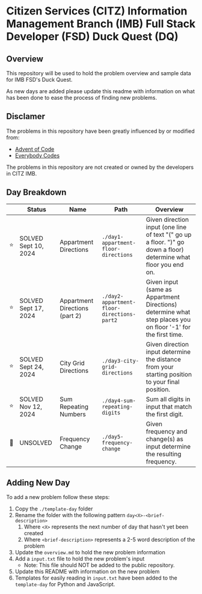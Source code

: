 # Citizen Services (CITZ) Information Management Branch (IMB) Full Stack Developer (FSD) Duck Quest (DQ)

## Overview

This repository will be used to hold the problem overview and sample data for IMB FSD's Duck Quest.

As new days are added please update this readme with information on what has been done to ease the process of finding new problems.

## Disclamer

The problems in this repository have been greatly influenced by or modified from:

- [Advent of Code](https://adventofcode.com)
- [Everybody Codes](https://everybody.codes/home)

The problems in this repository are not created or owned by the developers in CITZ IMB.

## Day Breakdown

|           | Status               | Name                           | Path                                       | Overview                                                                                                         |
| :-------: | -------------------- | ------------------------------ | ------------------------------------------ | ---------------------------------------------------------------------------------------------------------------- |
| :star:    | SOLVED Sept 10, 2024 | Appartment Directions          | `./day1-appartment-floor-directions`       | Given direction input (one line of text "(" go up a floor. ")" go down a floor) determine what floor you end on. |
| :star:    | SOLVED Sept 17, 2024 | Appartment Directions (part 2) | `./day2-appartment-floor-directions-part2` | Given input (same as Appartment Directions) determine what step places you on floor '-1' for the first time.     |
| :star:    | SOLVED Sept 24, 2024 | City Grid Directions           | `./day3-city-grid-directions`              | Given direction input determine the distance from your starting position to your final position.                 |
| :star:    | SOLVED Nov 12, 2024  | Sum Repeating Numbers          | `./day4-sum-repeating-digits`              | Sum all digits in input that match the first digit.                                                              |
| :pushpin: | UNSOLVED             | Frequency Change               | `./day5-frequency-change`                  | Given frequency and change(s) as input determine the resulting frequency.                                        |


## Adding New Day

To add a new problem follow these steps:

1. Copy the `./template-day` folder
2. Rename the folder with the following pattern `day<X>-<brief-description>`
    1. Where `<X>` represents the next number of day that hasn't yet been created
    2. Where `<brief-description>` represents a 2-5 word description of the problem
3. Update the `overview.md` to hold the new problem information
4. Add a `input.txt` file to hold the new problem's input
    - Note: This file should NOT be added to the public repository.
5. Update this README with information on the new problem
6. Templates for easily reading in `input.txt` have been added to the `template-day` for Python and JavaScript.
